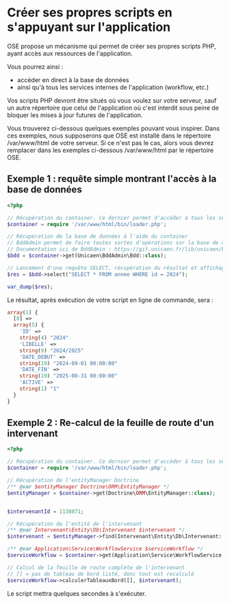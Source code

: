 # Créer ses propres scripts en s'appuyant sur l'application

OSE propose un mécanisme qui permet de créer ses propres scripts PHP, ayant accès aux ressources de l'application.

Vous pourrez ainsi :
- accéder en direct à la base de données
- ainsi qu'à tous les services internes de l'application (workflow, etc.)

Vos scripts PHP devront être situés où vous voulez sur votre serveur, sauf un autre répertoire que celui de l'application où c'est interdit sous peine de bloquer les mises à jour futures de l'application.

Vous trouverez ci-dessous quelques exemples pouvant vous inspirer.
Dans ces exemples, nous supposerons que OSE est installé dans le répertoire /var/www/html de votre serveur.
Si ce n'est pas le cas, alors vous devrez remplacer dans les exemples ci-dessous /var/www/html par le répertoire OSE.

## Exemple 1 : requête simple montrant l'accès à la base de données

```php
<?php

// Récupération du container. Ce dernier permet d'accéder à tous les services de l'application
$container = require '/var/www/html/bin/loader.php';

// Récupération de la base de données à l'aide du container
// BddAdmin permet de faire toutes sortes d'opérations sur la base de données
// Documentation ici de BddAdmin : https://git.unicaen.fr/lib/unicaen/bddadmin
$bdd = $container->get(Unicaen\BddAdmin\Bdd::class);

// Lancement d'une requête SELECT, récupération du résultat et affichage
$res = $bdd->select("SELECT * FROM annee WHERE id = 2024");

var_dump($res);
```

Le résultat, après exécution de votre script en ligne de commande, sera :

```php
array(1) {
  [0] =>
  array(5) {
    'ID' =>
    string(4) "2024"
    'LIBELLE' =>
    string(9) "2024/2025"
    'DATE_DEBUT' =>
    string(19) "2024-09-01 00:00:00"
    'DATE_FIN' =>
    string(19) "2025-08-31 00:00:00"
    'ACTIVE' =>
    string(1) "1"
  }
}
```



## Exemple 2 : Re-calcul de la feuille de route d'un intervenant

```php
<?php

// Récupération du container. Ce dernier permet d'accéder à tous les services de l'application
$container = require '/var/www/html/bin/loader.php';

// Récupération de l'entityManager Doctrine
/** @var $entityManager Doctrine\ORM\EntityManager */
$entityManager = $container->get(Doctrine\ORM\EntityManager::class);


$intervenantId = 1138871;

// Récupération de l'entité de l'intervenant
/** @var Intervenant\Entity\Db\Intervenant $intervenant */
$intervenant = $entityManager->find(Intervenant\Entity\Db\Intervenant::class, $intervenantId);

/** @var Application\Service\WorkflowService $serviceWorkflow */
$serviceWorkflow = $container->get(Application\Service\WorkflowService::class);

// Calcul de la feuille de route complète de l'intervenant
// [] = pas de tableau de bord listé, donc tout est recalculé
$serviceWorkflow->calculerTableauxBord([], $intervenant);
```

Le script mettra quelques secondes à s'exécuter.